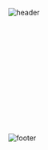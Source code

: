 ![header](https://capsule-render.vercel.app/api?type=waving&color=10:FFF886,100:F072B6&height=300&section=header&text=kyuna%20archive&fontSize=75&animation=twinkling&fontColor=FFFFFF)

<div align="center">
<br>
<br>
<br>
<br>
<br>
<br>
<br>
<br>
<br>
<br>
</div>

<br>
<br>

![footer](https://capsule-render.vercel.app/api?type=waving&color=10:FFF886,100:F072B6&height=100&section=footer)

<!--
**kyunakim/kyunakim** is a ✨ _special_ ✨ repository because its `README.md` (this file) appears on your GitHub profile.

Here are some ideas to get you started:

- 🔭 I’m currently working on ...
- 🌱 I’m currently learning ...
- 👯 I’m looking to collaborate on ...
- 🤔 I’m looking for help with ...
- 💬 Ask me about ...
- 📫 How to reach me: ...
- 😄 Pronouns: ...
- ⚡ Fun fact: ...
-->
